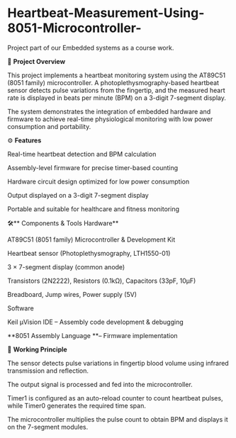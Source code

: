 # Heartbeat-Measurement-Using-8051-Microcontroller-
Project part of our Embedded systems  as a course work.

📌 **Project Overview**

This project implements a heartbeat monitoring system using the AT89C51 (8051 family) microcontroller.
A photoplethysmography-based heartbeat sensor detects pulse variations from the fingertip, and the measured heart rate is displayed in beats per minute (BPM) on a 3-digit 7-segment display.

The system demonstrates the integration of embedded hardware and firmware to achieve real-time physiological monitoring with low power consumption and portability.

⚙️ **Features**

Real-time heartbeat detection and BPM calculation

Assembly-level firmware for precise timer-based counting

Hardware circuit design optimized for low power consumption

Output displayed on a 3-digit 7-segment display

Portable and suitable for healthcare and fitness monitoring

🛠️** Components & Tools
Hardware**

AT89C51 (8051 family) Microcontroller & Development Kit

Heartbeat sensor (Photoplethysmography, LTH1550-01)

3 × 7-segment display (common anode)

Transistors (2N2222), Resistors (0.1kΩ), Capacitors (33pF, 10µF)

Breadboard, Jump wires, Power supply (5V)

Software

Keil µVision IDE – Assembly code development & debugging

**8051 Assembly Language **– Firmware implementation

📖 **Working Principle**

The sensor detects pulse variations in fingertip blood volume using infrared transmission and reflection.

The output signal is processed and fed into the microcontroller.

Timer1 is configured as an auto-reload counter to count heartbeat pulses, while Timer0 generates the required time span.

The microcontroller multiplies the pulse count to obtain BPM and displays it on the 7-segment modules.
